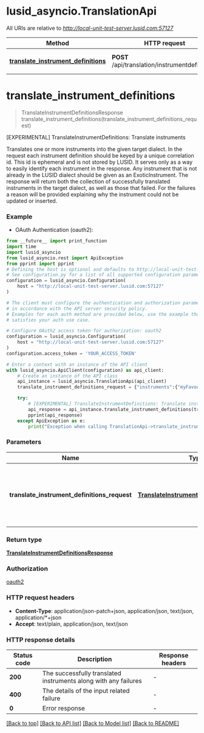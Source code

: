 # lusid_asyncio.TranslationApi

All URIs are relative to *http://local-unit-test-server.lusid.com:57127*

Method | HTTP request | Description
------------- | ------------- | -------------
[**translate_instrument_definitions**](TranslationApi.md#translate_instrument_definitions) | **POST** /api/translation/instrumentdefinitions | [EXPERIMENTAL] TranslateInstrumentDefinitions: Translate instruments


# **translate_instrument_definitions**
> TranslateInstrumentDefinitionsResponse translate_instrument_definitions(translate_instrument_definitions_request)

[EXPERIMENTAL] TranslateInstrumentDefinitions: Translate instruments

Translates one or more instruments into the given target dialect.                In the request each instrument definition should be keyed by a unique correlation id. This id is ephemeral  and is not stored by LUSID. It serves only as a way to easily identify each instrument in the response.                Any instrument that is not already in the LUSID dialect should be given as an ExoticInstrument.                The response will return both the collection of successfully translated instruments in the target dialect,  as well as those that failed.  For the failures a reason will be provided explaining why the instrument could not be updated or inserted.

### Example

* OAuth Authentication (oauth2):
```python
from __future__ import print_function
import time
import lusid_asyncio
from lusid_asyncio.rest import ApiException
from pprint import pprint
# Defining the host is optional and defaults to http://local-unit-test-server.lusid.com:57127
# See configuration.py for a list of all supported configuration parameters.
configuration = lusid_asyncio.Configuration(
    host = "http://local-unit-test-server.lusid.com:57127"
)

# The client must configure the authentication and authorization parameters
# in accordance with the API server security policy.
# Examples for each auth method are provided below, use the example that
# satisfies your auth use case.

# Configure OAuth2 access token for authorization: oauth2
configuration = lusid_asyncio.Configuration(
    host = "http://local-unit-test-server.lusid.com:57127"
)
configuration.access_token = 'YOUR_ACCESS_TOKEN'

# Enter a context with an instance of the API client
with lusid_asyncio.ApiClient(configuration) as api_client:
    # Create an instance of the API class
    api_instance = lusid_asyncio.TranslationApi(api_client)
    translate_instrument_definitions_request = {"instruments":{"myFavouriteInstrument":{"instrumentFormat":{"sourceSystem":"someSource","vendor":"someVendor","version":"someVersion"},"content":"{\"InstrumentContentShouldBeGivenAsAJsonString\": \"OrAnXmlString\"}","instrumentType":"ExoticInstrument"},"myFavouriteLusidInstrument":{"startDate":"2018-01-01T00:00:00.0000000+00:00","maturityDate":"2019-01-01T00:00:00.0000000+00:00","domAmount":1,"domCcy":"GBP","fgnAmount":-1.5,"fgnCcy":"USD","refSpotRate":1.5,"isNdf":false,"fixingDate":"0001-01-01T00:00:00.0000000+00:00","instrumentType":"FxForward"}},"dialect":"targetDialect"} # TranslateInstrumentDefinitionsRequest | The definitions of the instruments to translate along with the target dialect.

    try:
        # [EXPERIMENTAL] TranslateInstrumentDefinitions: Translate instruments
        api_response = api_instance.translate_instrument_definitions(translate_instrument_definitions_request)
        pprint(api_response)
    except ApiException as e:
        print("Exception when calling TranslationApi->translate_instrument_definitions: %s\n" % e)
```

### Parameters

Name | Type | Description  | Notes
------------- | ------------- | ------------- | -------------
 **translate_instrument_definitions_request** | [**TranslateInstrumentDefinitionsRequest**](TranslateInstrumentDefinitionsRequest.md)| The definitions of the instruments to translate along with the target dialect. | 

### Return type

[**TranslateInstrumentDefinitionsResponse**](TranslateInstrumentDefinitionsResponse.md)

### Authorization

[oauth2](../README.md#oauth2)

### HTTP request headers

 - **Content-Type**: application/json-patch+json, application/json, text/json, application/*+json
 - **Accept**: text/plain, application/json, text/json

### HTTP response details
| Status code | Description | Response headers |
|-------------|-------------|------------------|
**200** | The successfully translated instruments along with any failures |  -  |
**400** | The details of the input related failure |  -  |
**0** | Error response |  -  |

[[Back to top]](#) [[Back to API list]](../README.md#documentation-for-api-endpoints) [[Back to Model list]](../README.md#documentation-for-models) [[Back to README]](../README.md)


